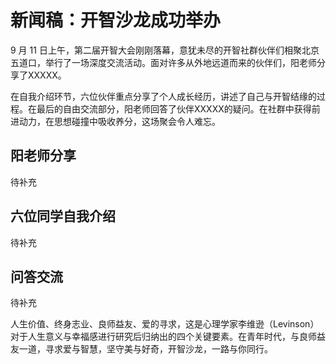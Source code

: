 # 新闻稿：开智沙龙成功举办

9 月 11 日上午，第二届开智大会刚刚落幕，意犹未尽的开智社群伙伴们相聚北京五道口，举行了一场深度交流活动。面对许多从外地远道而来的伙伴们，阳老师分享了XXXXX。

在自我介绍环节，六位伙伴重点分享了个人成长经历，讲述了自己与开智结缘的过程。在最后的自由交流部分，阳老师回答了伙伴XXXXX的疑问。在社群中获得前进动力，在思想碰撞中吸收养分，这场聚会令人难忘。

## 阳老师分享

待补充

## 六位同学自我介绍


待补充


## 问答交流

待补充

人生价值、终身志业、良师益友、爱的寻求，这是心理学家李维逊（Levinson）对于人生意义与幸福感进行研究后归纳出的四个关键要素。在青年时代，与良师益友一道，寻求爱与智慧，坚守美与好奇，开智沙龙，一路与你同行。
